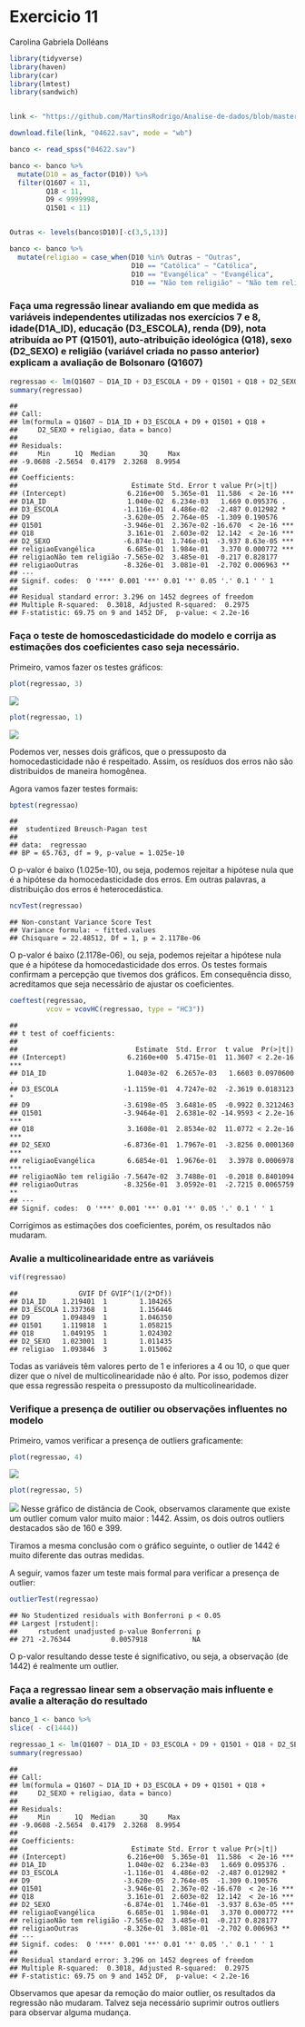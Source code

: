 Exercicio 11
================
Carolina Gabriela Dolléans

``` r
library(tidyverse)
library(haven)
library(car)
library(lmtest)
library(sandwich)


link <- "https://github.com/MartinsRodrigo/Analise-de-dados/blob/master/04622.sav?raw=true"

download.file(link, "04622.sav", mode = "wb")

banco <- read_spss("04622.sav") 

banco <- banco %>%
  mutate(D10 = as_factor(D10)) %>%
  filter(Q1607 < 11, 
         Q18 < 11,
         D9 < 9999998,
         Q1501 < 11)


Outras <- levels(banco$D10)[-c(3,5,13)]

banco <- banco %>%
  mutate(religiao = case_when(D10 %in% Outras ~ "Outras",
                              D10 == "Católica" ~ "Católica",
                              D10 == "Evangélica" ~ "Evangélica",
                              D10 == "Não tem religião" ~ "Não tem religião"))
```

### Faça uma regressão linear avaliando em que medida as variáveis independentes utilizadas nos exercícios 7 e 8, idade(D1A\_ID), educação (D3\_ESCOLA), renda (D9), nota atribuída ao PT (Q1501), auto-atribuição ideológica (Q18), sexo (D2\_SEXO) e religião (variável criada no passo anterior) explicam a avaliação de Bolsonaro (Q1607)

``` r
regressao <- lm(Q1607 ~ D1A_ID + D3_ESCOLA + D9 + Q1501 + Q18 + D2_SEXO + religiao, data = banco)
summary(regressao)
```

    ## 
    ## Call:
    ## lm(formula = Q1607 ~ D1A_ID + D3_ESCOLA + D9 + Q1501 + Q18 + 
    ##     D2_SEXO + religiao, data = banco)
    ## 
    ## Residuals:
    ##     Min      1Q  Median      3Q     Max 
    ## -9.0608 -2.5654  0.4179  2.3268  8.9954 
    ## 
    ## Coefficients:
    ##                            Estimate Std. Error t value Pr(>|t|)    
    ## (Intercept)               6.216e+00  5.365e-01  11.586  < 2e-16 ***
    ## D1A_ID                    1.040e-02  6.234e-03   1.669 0.095376 .  
    ## D3_ESCOLA                -1.116e-01  4.486e-02  -2.487 0.012982 *  
    ## D9                       -3.620e-05  2.764e-05  -1.309 0.190576    
    ## Q1501                    -3.946e-01  2.367e-02 -16.670  < 2e-16 ***
    ## Q18                       3.161e-01  2.603e-02  12.142  < 2e-16 ***
    ## D2_SEXO                  -6.874e-01  1.746e-01  -3.937 8.63e-05 ***
    ## religiaoEvangélica        6.685e-01  1.984e-01   3.370 0.000772 ***
    ## religiaoNão tem religião -7.565e-02  3.485e-01  -0.217 0.828177    
    ## religiaoOutras           -8.326e-01  3.081e-01  -2.702 0.006963 ** 
    ## ---
    ## Signif. codes:  0 '***' 0.001 '**' 0.01 '*' 0.05 '.' 0.1 ' ' 1
    ## 
    ## Residual standard error: 3.296 on 1452 degrees of freedom
    ## Multiple R-squared:  0.3018, Adjusted R-squared:  0.2975 
    ## F-statistic: 69.75 on 9 and 1452 DF,  p-value: < 2.2e-16

### Faça o teste de homoscedasticidade do modelo e corrija as estimações dos coeficientes caso seja necessário.

Primeiro, vamos fazer os testes gráficos:

``` r
plot(regressao, 3)
```

![](exercicio_11_files/figure-gfm/unnamed-chunk-3-1.png)<!-- -->

``` r
plot(regressao, 1)
```

![](exercicio_11_files/figure-gfm/unnamed-chunk-3-2.png)<!-- -->

Podemos ver, nesses dois gráficos, que o pressuposto da
homocedasticidade não é respeitado. Assim, os resíduos dos erros não são
distribuidos de maneira homogênea.

Agora vamos fazer testes formais:

``` r
bptest(regressao)
```

    ## 
    ##  studentized Breusch-Pagan test
    ## 
    ## data:  regressao
    ## BP = 65.763, df = 9, p-value = 1.025e-10

O p-valor é baixo (1.025e-10), ou seja, podemos rejeitar a hipótese nula
que é a hipótese da homocedasticidade dos erros. Em outras palavras, a
distribuição dos erros é heterocedástica.

``` r
ncvTest(regressao)  
```

    ## Non-constant Variance Score Test 
    ## Variance formula: ~ fitted.values 
    ## Chisquare = 22.48512, Df = 1, p = 2.1178e-06

O p-valor é baixo (2.1178e-06), ou seja, podemos rejeitar a hipótese
nula que é a hipótese da homocedasticidade dos erros. Os testes formais
confirmam a percepção que tivemos dos gráficos. Em consequência disso,
acreditamos que seja necessãrio de ajustar os coeficientes.

``` r
coeftest(regressao, 
         vcov = vcovHC(regressao, type = "HC3"))
```

    ## 
    ## t test of coefficients:
    ## 
    ##                             Estimate  Std. Error  t value  Pr(>|t|)    
    ## (Intercept)               6.2160e+00  5.4715e-01  11.3607 < 2.2e-16 ***
    ## D1A_ID                    1.0403e-02  6.2657e-03   1.6603 0.0970600 .  
    ## D3_ESCOLA                -1.1159e-01  4.7247e-02  -2.3619 0.0183123 *  
    ## D9                       -3.6198e-05  3.6481e-05  -0.9922 0.3212463    
    ## Q1501                    -3.9464e-01  2.6381e-02 -14.9593 < 2.2e-16 ***
    ## Q18                       3.1608e-01  2.8534e-02  11.0772 < 2.2e-16 ***
    ## D2_SEXO                  -6.8736e-01  1.7967e-01  -3.8256 0.0001360 ***
    ## religiaoEvangélica        6.6854e-01  1.9676e-01   3.3978 0.0006978 ***
    ## religiaoNão tem religião -7.5647e-02  3.7488e-01  -0.2018 0.8401094    
    ## religiaoOutras           -8.3256e-01  3.0592e-01  -2.7215 0.0065759 ** 
    ## ---
    ## Signif. codes:  0 '***' 0.001 '**' 0.01 '*' 0.05 '.' 0.1 ' ' 1

Corrigimos as estimações dos coeficientes, porém, os resultados não
mudaram.

### Avalie a multicolinearidade entre as variáveis

``` r
vif(regressao)
```

    ##               GVIF Df GVIF^(1/(2*Df))
    ## D1A_ID    1.219401  1        1.104265
    ## D3_ESCOLA 1.337368  1        1.156446
    ## D9        1.094849  1        1.046350
    ## Q1501     1.119818  1        1.058215
    ## Q18       1.049195  1        1.024302
    ## D2_SEXO   1.023001  1        1.011435
    ## religiao  1.093846  3        1.015062

Todas as variáveis têm valores perto de 1 e inferiores a 4 ou 10, o que
quer dizer que o nível de multicolinearidade não é alto. Por isso,
podemos dizer que essa regressão respeita o pressuposto da
multicolinearidade.

### Verifique a presença de outilier ou observações influentes no modelo

Primeiro, vamos verificar a presença de outliers graficamente:

``` r
plot(regressao, 4)
```

![](exercicio_11_files/figure-gfm/unnamed-chunk-8-1.png)<!-- -->

``` r
plot(regressao, 5)
```

![](exercicio_11_files/figure-gfm/unnamed-chunk-8-2.png)<!-- --> Nesse
gráfico de distância de Cook, observamos claramente que existe um
outlier comum valor muito maior : 1442. Assim, os dois outros outliers
destacados são de 160 e 399.

Tiramos a mesma conclusão com o gráfico seguinte, o outlier de 1442 é
muito diferente das outras medidas.

A seguir, vamos fazer um teste mais formal para verificar a presença de
outlier:

``` r
outlierTest(regressao)
```

    ## No Studentized residuals with Bonferroni p < 0.05
    ## Largest |rstudent|:
    ##     rstudent unadjusted p-value Bonferroni p
    ## 271 -2.76344          0.0057918           NA

O p-valor resultando desse teste é significativo, ou seja, a observação
(de 1442) é realmente um outlier.

### Faça a regressao linear sem a observação mais influente e avalie a alteração do resultado

``` r
banco_1 <- banco %>%
slice( - c(1444))

regressao_1 <- lm(Q1607 ~ D1A_ID + D3_ESCOLA + D9 + Q1501 + Q18 + D2_SEXO + religiao, data = banco_1)
summary(regressao)
```

    ## 
    ## Call:
    ## lm(formula = Q1607 ~ D1A_ID + D3_ESCOLA + D9 + Q1501 + Q18 + 
    ##     D2_SEXO + religiao, data = banco)
    ## 
    ## Residuals:
    ##     Min      1Q  Median      3Q     Max 
    ## -9.0608 -2.5654  0.4179  2.3268  8.9954 
    ## 
    ## Coefficients:
    ##                            Estimate Std. Error t value Pr(>|t|)    
    ## (Intercept)               6.216e+00  5.365e-01  11.586  < 2e-16 ***
    ## D1A_ID                    1.040e-02  6.234e-03   1.669 0.095376 .  
    ## D3_ESCOLA                -1.116e-01  4.486e-02  -2.487 0.012982 *  
    ## D9                       -3.620e-05  2.764e-05  -1.309 0.190576    
    ## Q1501                    -3.946e-01  2.367e-02 -16.670  < 2e-16 ***
    ## Q18                       3.161e-01  2.603e-02  12.142  < 2e-16 ***
    ## D2_SEXO                  -6.874e-01  1.746e-01  -3.937 8.63e-05 ***
    ## religiaoEvangélica        6.685e-01  1.984e-01   3.370 0.000772 ***
    ## religiaoNão tem religião -7.565e-02  3.485e-01  -0.217 0.828177    
    ## religiaoOutras           -8.326e-01  3.081e-01  -2.702 0.006963 ** 
    ## ---
    ## Signif. codes:  0 '***' 0.001 '**' 0.01 '*' 0.05 '.' 0.1 ' ' 1
    ## 
    ## Residual standard error: 3.296 on 1452 degrees of freedom
    ## Multiple R-squared:  0.3018, Adjusted R-squared:  0.2975 
    ## F-statistic: 69.75 on 9 and 1452 DF,  p-value: < 2.2e-16

Observamos que apesar da remoção do maior outlier, os resultados da
regressão não mudaram. Talvez seja necessário suprimir outros outliers
para observar alguma mudança.
